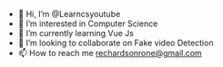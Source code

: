 - 👋 Hi, I’m @Learncsyoutube
- 👀 I’m interested in Computer Science
- 🌱 I’m currently learning Vue Js
- 💞️ I’m looking to collaborate on Fake video Detection
- 📫 How to reach me rechardsonrone@gmail.com

<!---
Learncsyoutube/Learncsyoutube is a ✨ special ✨ repository because its `README.md` (this file) appears on your GitHub profile.
You can click the Preview link to take a look at your changes.
--->
